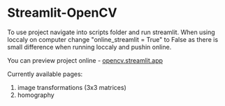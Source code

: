 # Streamlit-OpenCV

To use project navigate into scripts folder and run streamlit.
When using loccaly on computer change "online_streamlit = True" to False as there is small difference when running loccaly and pushin online.

You can preview project online - [opencv.streamlit.app](https://opencv.streamlit.app/)

Currently available pages:
1. image transformations (3x3 matrices)
2. homography